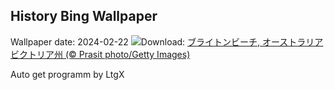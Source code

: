## History Bing Wallpaper
Wallpaper date: 2024-02-22
![](https://www.bing.com/th?id=OHR.BrightonBoxes_JA-JP7289590135_UHD.jpg&w=1000)Download: [ブライトンビーチ, オーストラリア ビクトリア州 (© Prasit photo/Getty Images)](https://www.bing.com/th?id=OHR.BrightonBoxes_JA-JP7289590135_UHD.jpg)

Auto get programm by LtgX
